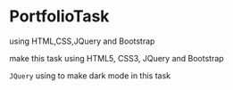 # PortfolioTask
using HTML,CSS,JQuery and Bootstrap

make this task using HTML5, CSS3, JQuery and Bootstrap 

`JQuery` using to make dark mode in this task 
